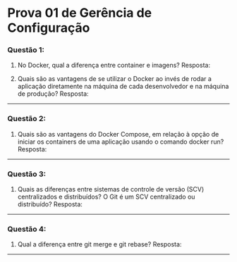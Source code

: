 # Prova 01 de Gerência de Configuração

### Questão 1:

1. No Docker, qual a diferença entre container e imagens?
   Resposta:

2. Quais são as vantagens de se utilizar o Docker ao invés de rodar a aplicação diretamente na máquina de cada desenvolvedor e na máquina de produção?
   Resposta:

---

### Questão 2:

1. Quais são as vantagens do Docker Compose, em relação à opção de iniciar os containers de uma aplicação usando o comando docker run?
   Resposta:

---

### Questão 3:

1. Quais as diferenças entre sistemas de controle de versão (SCV) centralizados e distribuídos? O Git é um SCV centralizado ou distribuído?
   Resposta:

---

### Questão 4:

1. Qual a diferença entre git merge e git rebase?
   Resposta:

---
